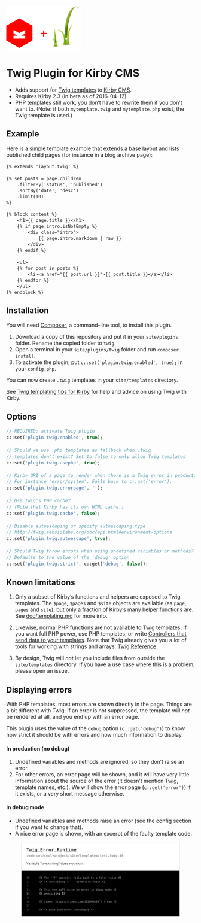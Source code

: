 <img src="doc/logos@1x.png" srcset="doc/logos@2x.png 2x" width="200" alt="">

Twig Plugin for Kirby CMS
=========================

-   Adds support for [Twig templates](http://twig.sensiolabs.org/) to [Kirby CMS](https://getkirby.com/).
-   Requires Kirby 2.3 (in beta as of 2016-04-12).
-   PHP templates still work, you don’t have to rewrite them if you don’t want to. (Note: if both `mytemplate.twig` and `mytemplate.php` exist, the Twig template is used.)


## Example

Here is a simple template example that extends a base layout and lists published child pages (for instance in a blog archive page):

```twig
{% extends 'layout.twig' %}

{% set posts = page.children
    .filterBy('status', 'published')
    .sortBy('date', 'desc')
    .limit(10)
%}

{% block content %}
    <h1>{{ page.title }}</h1>
    {% if page.intro.isNotEmpty %}
        <div class="intro">
            {{ page.intro.markdown | raw }}
        </div>
    {% endif %}

    <ul>
    {% for post in posts %}
        <li><a href="{{ post.url }}">{{ post.title }}</a></li>
    {% endfor %}
    </ul>
{% endblock %}
```


## Installation

You will need [Composer](https://getcomposer.org/), a command-line tool, to install this plugin.

1. Download a copy of this repository and put it in your `site/plugins` folder. Rename the copied folder to `twig`.
2. Open a terminal in your `site/plugins/twig` folder and run `composer install`.
3. To activate the plugin, put `c::set('plugin.twig.enabled', true);` in your `config.php`.

You can now create `.twig` templates in your `site/templates` directory.

See [Twig templating tips for Kirby](doc/templating.md) for help and advice on using Twig with Kirby.


## Options

```php
// REQUIRED: activate Twig plugin
c::set('plugin.twig.enabled', true);

// Should we use .php templates as fallback when .twig
// templates don't exist? Set to false to only allow Twig templates
c::set('plugin.twig.usephp', true);

// Kirby URI of a page to render when there is a Twig error in production
// For instance 'error/system'. Falls back to c::get('error').
c::set('plugin.twig.errorpage', '');

// Use Twig’s PHP cache?
// (Note that Kirby has its own HTML cache.)
c::set('plugin.twig.cache', false);

// Disable autoescaping or specify autoescaping type
// http://twig.sensiolabs.org/doc/api.html#environment-options
c::set('plugin.twig.autoescape', true);

// Should Twig throw errors when using undefined variables or methods?
// Defaults to the value of the 'debug' option
c::set('plugin.twig.strict', c::get('debug', false));
```


## Known limitations

1.  Only a subset of Kirby’s functions and helpers are exposed to Twig templates. The `$page`, `$pages` and `$site` objects are available (as `page`, `pages` and `site`), but only a fraction of Kirby’s many helper functions are. See [doc/templating.md](doc/templating.md) for more info.

2.  Likewise, normal PHP functions are not available to Twig templates. If you want full PHP power, use PHP templates, or write [Controllers that send data to your templates](https://getkirby.com/docs/developer-guide/advanced/controllers). Note that Twig already gives you a lot of tools for working with strings and arrays: [Twig Reference](http://twig.sensiolabs.org/documentation#reference).

3.  By design, Twig will *not* let you include files from outside the `site/templates` directory. If you have a use case where this is a problem, please open an issue.


## Displaying errors

With PHP templates, most errors are shown directly in the page. Things are a bit different with Twig: if an error is not suppressed, the template will *not* be rendered at all, and you end up with an error page.

This plugin uses the value of the `debug` option (`c::get('debug')`) to know how strict it should be with errors and how much information to display.

#### In production (no debug)

1.  Undefined variables and methods are ignored, so they don’t raise an error.
2.  For other errors, an error page will be shown, and it will have very little information about the source of the error (it doesn’t mention Twig, template names, etc.). We will show the error page (`c::get('error')`) if it exists, or a very short message otherwise.

#### In debug mode

-   Undefined variables and methods raise an error (see the config section if you want to change that).
-   A nice error page is shown, with an excerpt of the faulty template code.

<figure>
    <img src="doc/errorpage.png" width="770" alt="">
</figure>
